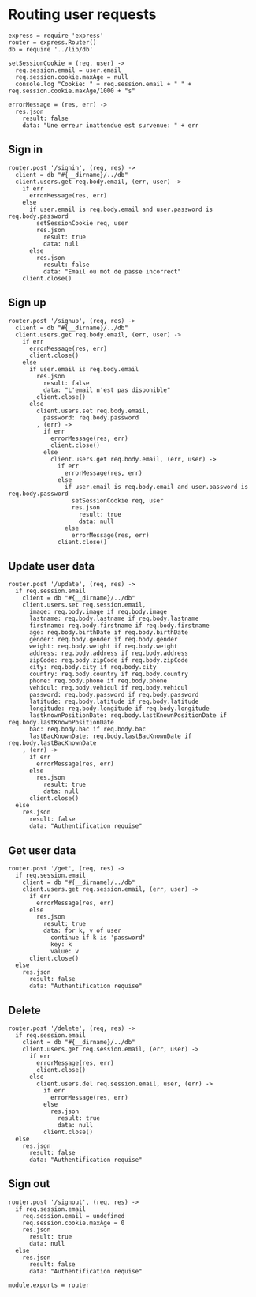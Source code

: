 # Routing user requests

    express = require 'express'
    router = express.Router()
    db = require '../lib/db'

    setSessionCookie = (req, user) ->
      req.session.email = user.email
      req.session.cookie.maxAge = null
      console.log "Cookie: " + req.session.email + " " + req.session.cookie.maxAge/1000 + "s"

    errorMessage = (res, err) ->
      res.json
        result: false
        data: "Une erreur inattendue est survenue: " + err

## Sign in

    router.post '/signin', (req, res) ->
      client = db "#{__dirname}/../db"
      client.users.get req.body.email, (err, user) ->
        if err
          errorMessage(res, err)
        else
          if user.email is req.body.email and user.password is req.body.password
            setSessionCookie req, user
            res.json
              result: true
              data: null
          else
            res.json
              result: false
              data: "Email ou mot de passe incorrect"
        client.close()

## Sign up

    router.post '/signup', (req, res) ->
      client = db "#{__dirname}/../db"
      client.users.get req.body.email, (err, user) ->
        if err
          errorMessage(res, err)
          client.close()
        else
          if user.email is req.body.email
            res.json
              result: false
              data: "L'email n'est pas disponible"
            client.close()
          else
            client.users.set req.body.email,
              password: req.body.password
            , (err) ->
              if err
                errorMessage(res, err)
                client.close()
              else
                client.users.get req.body.email, (err, user) ->
                  if err
                    errorMessage(res, err)
                  else
                    if user.email is req.body.email and user.password is req.body.password
                      setSessionCookie req, user
                      res.json
                        result: true
                        data: null
                    else
                      errorMessage(res, err)
                  client.close()

## Update user data

    router.post '/update', (req, res) ->
      if req.session.email
        client = db "#{__dirname}/../db"
        client.users.set req.session.email,
          image: req.body.image if req.body.image
          lastname: req.body.lastname if req.body.lastname
          firstname: req.body.firstname if req.body.firstname
          age: req.body.birthDate if req.body.birthDate
          gender: req.body.gender if req.body.gender
          weight: req.body.weight if req.body.weight
          address: req.body.address if req.body.address
          zipCode: req.body.zipCode if req.body.zipCode
          city: req.body.city if req.body.city
          country: req.body.country if req.body.country
          phone: req.body.phone if req.body.phone
          vehicul: req.body.vehicul if req.body.vehicul
          password: req.body.password if req.body.password
          latitude: req.body.latitude if req.body.latitude
          longitude: req.body.longitude if req.body.longitude
          lastknownPositionDate: req.body.lastKnownPositionDate if req.body.lastKnownPositionDate
          bac: req.body.bac if req.body.bac
          lastBacKnownDate: req.body.lastBacKnownDate if req.body.lastBacKnownDate
        , (err) ->
          if err
            errorMessage(res, err)
          else
            res.json
              result: true
              data: null
          client.close()
      else
        res.json
          result: false
          data: "Authentification requise"

## Get user data

    router.post '/get', (req, res) ->
      if req.session.email
        client = db "#{__dirname}/../db"
        client.users.get req.session.email, (err, user) ->
          if err
            errorMessage(res, err)
          else
            res.json
              result: true
              data: for k, v of user
                continue if k is 'password'
                key: k
                value: v
          client.close()
      else
        res.json
          result: false
          data: "Authentification requise"

## Delete

    router.post '/delete', (req, res) ->
      if req.session.email
        client = db "#{__dirname}/../db"
        client.users.get req.session.email, (err, user) ->
          if err
            errorMessage(res, err)
            client.close()
          else
            client.users.del req.session.email, user, (err) ->
              if err
                errorMessage(res, err)
              else
                res.json
                  result: true
                  data: null
              client.close()
      else
        res.json
          result: false
          data: "Authentification requise"

## Sign out

    router.post '/signout', (req, res) ->
      if req.session.email
        req.session.email = undefined
        req.session.cookie.maxAge = 0
        res.json
          result: true
          data: null
      else
        res.json
          result: false
          data: "Authentification requise"

    module.exports = router
